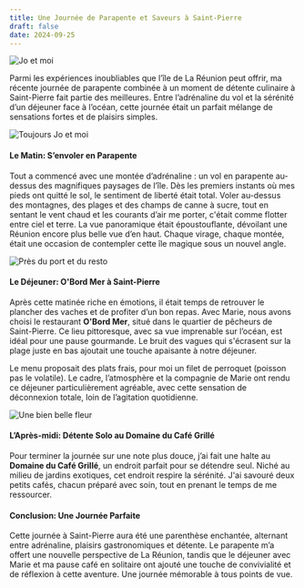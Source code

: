 ```yaml
---
title: Une Journée de Parapente et Saveurs à Saint-Pierre
draft: false
date: 2024-09-25
---
```

![Jo et moi](/img/g0034231.jpeg "Jo et moi")

Parmi les expériences inoubliables que l’île de La Réunion peut offrir, ma récente journée de parapente combinée à un moment de détente culinaire à Saint-Pierre fait partie des meilleures. Entre l’adrénaline du vol et la sérénité d’un déjeuner face à l’océan, cette journée était un parfait mélange de sensations fortes et de plaisirs simples.

![Toujours Jo et moi](/img/g0034220.jpeg "Toujours Jo et moi")

#### Le Matin: S’envoler en Parapente

Tout a commencé avec une montée d’adrénaline : un vol en parapente au-dessus des magnifiques paysages de l’île. Dès les premiers instants où mes pieds ont quitté le sol, le sentiment de liberté était total. Voler au-dessus des montagnes, des plages et des champs de canne à sucre, tout en sentant le vent chaud et les courants d’air me porter, c'était comme flotter entre ciel et terre. La vue panoramique était époustouflante, dévoilant une Réunion encore plus belle vue d’en haut. Chaque virage, chaque montée, était une occasion de contempler cette île magique sous un nouvel angle.

![Près du port et du resto ](/img/img_2971.jpeg "Près du port et du resto")

#### Le Déjeuner: O'Bord Mer à Saint-Pierre

Après cette matinée riche en émotions, il était temps de retrouver le plancher des vaches et de profiter d’un bon repas. Avec Marie, nous avons choisi le restaurant **O'Bord Mer**, situé dans le quartier de pêcheurs de Saint-Pierre. Ce lieu pittoresque, avec sa vue imprenable sur l’océan, est idéal pour une pause gourmande. Le bruit des vagues qui s'écrasent sur la plage juste en bas ajoutait une touche apaisante à notre déjeuner.

Le menu proposait des plats frais, pour moi un filet de perroquet (poisson pas le volatile). Le cadre, l’atmosphère et la compagnie de Marie ont rendu ce déjeuner particulièrement agréable, avec cette sensation de déconnexion totale, loin de l’agitation quotidienne.

![Une bien belle fleur](/img/img_2977.jpeg "Une bien belle fleur")

#### L’Après-midi: Détente Solo au Domaine du Café Grillé

Pour terminer la journée sur une note plus douce, j’ai fait une halte au **Domaine du Café Grillé**, un endroit parfait pour se détendre seul. Niché au milieu de jardins exotiques, cet endroit respire la sérénité. J'ai savouré deux petits cafés, chacun préparé avec soin, tout en prenant le temps de me ressourcer.

#### Conclusion: Une Journée Parfaite

Cette journée à Saint-Pierre aura été une parenthèse enchantée, alternant entre adrénaline, plaisirs gastronomiques et détente. Le parapente m’a offert une nouvelle perspective de La Réunion, tandis que le déjeuner avec Marie et ma pause café en solitaire ont ajouté une touche de convivialité et de réflexion à cette aventure. Une journée mémorable à tous points de vue.
